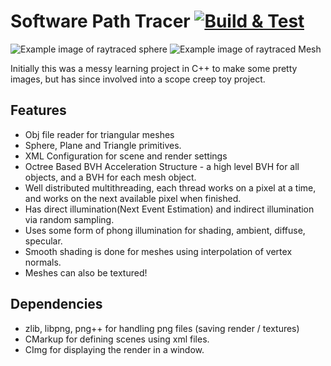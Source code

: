 # Software Path Tracer [![Build & Test](https://github.com/OkeWoke/Raytracer/actions/workflows/build-test.yml/badge.svg)](https://github.com/OkeWoke/Raytracer/actions/workflows/build-test.yml)

![Example image of raytraced sphere](docs/example_pathtrace2.png)
![Example image of raytraced Mesh](docs/example_pathtrace3.png)

Initially this was a messy learning project in C++ to make some pretty images, but has since involved into a scope creep toy project.

## Features
- Obj file reader for triangular meshes
- Sphere, Plane and Triangle primitives.
- XML Configuration for scene and render settings
- Octree Based BVH Acceleration Structure - a high level BVH for all objects, and a BVH for each mesh object.
- Well distributed multithreading, each thread works on a pixel at a time, and works on the next available pixel when finished.
- Has direct illumination(Next Event Estimation) and indirect illumination via random sampling.
- Uses some form of phong illumination for shading, ambient, diffuse, specular.
- Smooth shading is done for meshes using interpolation of vertex normals.
- Meshes can also be textured!

## Dependencies
- zlib, libpng, png++ for handling png files (saving render / textures)
- CMarkup for defining scenes using xml files.
- CImg for displaying the render in a window.

